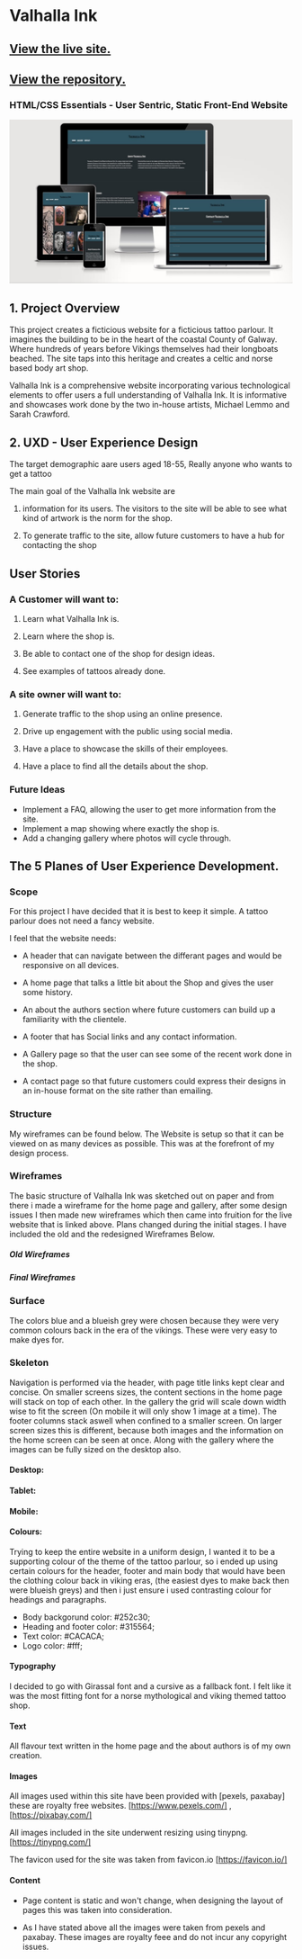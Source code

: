 <!-- Headings -->
# Valhalla Ink

## [View the live site.](https://lynch4360.github.io/Valhalla-Ink-MS1/)

## [View the repository.](https://github.com/Lynch4360/Valhalla-Ink-MS1)

### HTML/CSS Essentials - User Sentric, Static Front-End Website

![Site Example on Desktop, laptop, tablet and phone](assets/images/readme_images/amiresponsive.jpg)

## 1. Project Overview

This project creates a ficticious website for a ficticious tattoo parlour. It imagines the building to be in the heart of the coastal County of Galway. Where hundreds of years before Vikings themselves had their longboats beached. The site taps into this heritage and creates a celtic and norse based body art shop.

Valhalla Ink is a comprehensive website incorporating various technological elements to offer users a full understanding of Valhalla Ink. It is informative and showcases work done by the two in-house artists, Michael Lemmo and Sarah Crawford.

## 2. UXD - User Experience Design

The target demographic aare users aged 18-55, Really anyone who wants to get a tattoo

The main goal of the Valhalla Ink website are 

1. information  for its users. The visitors to the site will be able to see what kind of artwork is the norm for the shop. 

2. To generate traffic to the site, allow future customers to have a hub for contacting the shop

## User Stories

### A Customer will want to:

1) Learn what Valhalla Ink is.

2) Learn where the shop is.

3) Be able to contact one of the shop for design ideas.

4) See examples of tattoos already done.

### A site owner will want to:

1) Generate traffic to the shop using an online presence.

2) Drive up engagement with the public using social media.

3) Have a place to showcase the skills of their employees.

4) Have a place to find all the details about the shop.

### Future Ideas

- Implement a FAQ, allowing the user to get more information from the site.
- Implement a map showing where exactly the shop is.
- Add a changing gallery where photos will cycle through.

## The 5 Planes of User Experience Development.

### Scope
For this project I have decided that it is best to keep it simple. A tattoo parlour does not need a fancy website.

I feel that the website needs:

- A header that can navigate between the differant pages and would be responsive on all devices.

- A home page that talks a little bit about the Shop and gives the user some history.

- An about the authors section where future customers can build up a familiarity with the clientele.

- A footer that has Social links and any contact information.

- A Gallery page so that the user can see some of the recent work done in the shop.

- A contact page so that future customers could express their designs in an in-house format on the site rather than emailing. 

### Structure 

My wireframes can be found below. The Website is setup so that it can be viewed on as many devices as possible. This was at the forefront of my design process. 

### Wireframes
The basic structure of Valhalla Ink was sketched out on paper and from there i made a wireframe for the home page and gallery, after some design issues I then made new wireframes which then came into fruition for the live website that is linked above. Plans changed during the initial stages. I have included the old and the redesigned Wireframes Below.

##### Old Wireframes

##### Final Wireframes


### Surface
The colors blue and a blueish grey were chosen because they were very common colours back in the era of the vikings. These were very easy to make dyes for. 

### Skeleton
Navigation is performed via the header, with page title links kept clear and concise. On smaller screens sizes, the content sections in the home page will stack on top of each other. In the gallery the grid will scale down width wise to fit the screen (On mobile it will only show 1 image at a time). The footer columns stack aswell when confined to a smaller screen. On larger screen sizes this is different, because both images and the information on the home screen can be seen at once. Along with the gallery where the images can be fully sized on the desktop also.

#### Desktop:

#### Tablet:

#### Mobile:


#### Colours:
Trying to keep the entire website in a uniform design, I wanted it to be a supporting colour of the theme of the tattoo parlour, so i ended up using certain colours for the header, footer and main body that would have been the clothing colour back in viking eras, (the easiest dyes to make back then were blueish greys) and then i just ensure i used contrasting colour for headings and paragraphs.

- Body backgorund color: #252c30;
- Heading and footer color: #315564;
- Text color: #CACACA;
- Logo color: #fff;

#### Typography

I decided to go with Girassal font and a cursive as a fallback font.
I felt like it was the most fitting font for a norse mythological and viking themed tattoo shop.

#### Text
All flavour text written in the home page and the about authors is of my own creation.

#### Images

All images used within this site have been provided with [pexels, paxabay] these are royalty free websites.
[https://www.pexels.com/] , [https://pixabay.com/]

All images included in the site underwent resizing using tinypng.
[https://tinypng.com/]

The favicon used for the site was taken from favicon.io
[https://favicon.io/]

#### Content

- Page content is static and won't change, when designing the layout of pages this was taken into consideration.

- As I have stated above all the images were taken from pexels and paxabay. These images are royalty feee and do not incur any copyright issues.









